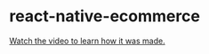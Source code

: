 # react-native-ecommerce

[Watch the video to learn how it was made.](https://youtu.be/Gh7tHs1Stno)
